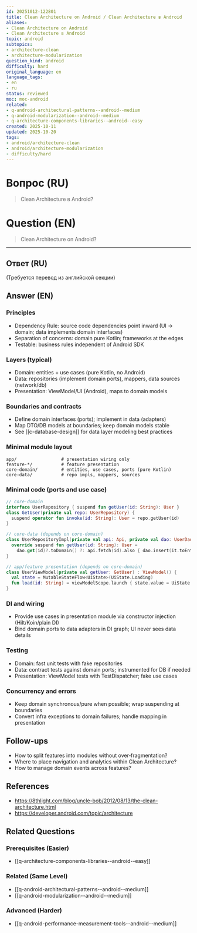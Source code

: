 ```yaml
---
id: 20251012-122801
title: Clean Architecture on Android / Clean Architecture в Android
aliases:
- Clean Architecture on Android
- Clean Architecture в Android
topic: android
subtopics:
- architecture-clean
- architecture-modularization
question_kind: android
difficulty: hard
original_language: en
language_tags:
- en
- ru
status: reviewed
moc: moc-android
related:
- q-android-architectural-patterns--android--medium
- q-android-modularization--android--medium
- q-architecture-components-libraries--android--easy
created: 2025-10-11
updated: 2025-10-20
tags:
- android/architecture-clean
- android/architecture-modularization
- difficulty/hard
---
```


# Вопрос (RU)
> Clean Architecture в Android?

# Question (EN)
> Clean Architecture on Android?

---

## Ответ (RU)

(Требуется перевод из английской секции)

## Answer (EN)

### Principles
- Dependency Rule: source code dependencies point inward (UI → domain; data implements domain interfaces)
- Separation of concerns: domain pure Kotlin; frameworks at the edges
- Testable: business rules independent of Android SDK

### Layers (typical)
- Domain: entities + use cases (pure Kotlin, no Android)
- Data: repositories (implement domain ports), mappers, data sources (network/db)
- Presentation: ViewModel/UI (Android), maps to domain models

### Boundaries and contracts
- Define domain interfaces (ports); implement in data (adapters)
- Map DTO/DB models at boundaries; keep domain models stable
- See [[c-database-design]] for data layer modeling best practices

### Minimal module layout
```text
app/                 # presentation wiring only
feature-*/           # feature presentation
core-domain/         # entities, use cases, ports (pure Kotlin)
core-data/           # repo impls, mappers, sources
```

### Minimal code (ports and use case)
```kotlin
// core-domain
interface UserRepository { suspend fun getUser(id: String): User }
class GetUser(private val repo: UserRepository) {
  suspend operator fun invoke(id: String): User = repo.getUser(id)
}
```

```kotlin
// core-data (depends on core-domain)
class UserRepositoryImpl(private val api: Api, private val dao: UserDao) : UserRepository {
  override suspend fun getUser(id: String): User =
    dao.get(id)?.toDomain() ?: api.fetch(id).also { dao.insert(it.toEntity()) }.toDomain()
}
```

```kotlin
// app/feature presentation (depends on core-domain)
class UserViewModel(private val getUser: GetUser) : ViewModel() {
  val state = MutableStateFlow<UiState>(UiState.Loading)
  fun load(id: String) = viewModelScope.launch { state.value = UiState.Data(getUser(id)) }
}
```

### DI and wiring
- Provide use cases in presentation module via constructor injection (Hilt/Koin/plain DI)
- Bind domain ports to data adapters in DI graph; UI never sees data details

### Testing
- Domain: fast unit tests with fake repositories
- Data: contract tests against domain ports; instrumented for DB if needed
- Presentation: ViewModel tests with TestDispatcher; fake use cases

### Concurrency and errors
- Keep domain synchronous/pure when possible; wrap suspending at boundaries
- Convert infra exceptions to domain failures; handle mapping in presentation

## Follow-ups
- How to split features into modules without over‑fragmentation?
- Where to place navigation and analytics within Clean Architecture?
- How to manage domain events across features?

## References
- https://8thlight.com/blog/uncle-bob/2012/08/13/the-clean-architecture.html
- https://developer.android.com/topic/architecture

## Related Questions

### Prerequisites (Easier)
- [[q-architecture-components-libraries--android--easy]]

### Related (Same Level)
- [[q-android-architectural-patterns--android--medium]]
- [[q-android-modularization--android--medium]]

### Advanced (Harder)
- [[q-android-performance-measurement-tools--android--medium]]
